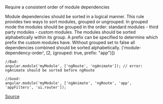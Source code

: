 Require a consistent order of module dependencies

Module dependencies should be sorted in a logical manner. This rule provides two ways to sort modules, grouped or ungrouped. In grouped mode the modules should be grouped in the order: standard modules - third party modules - custom modules. The modules should be sorted alphabetically within its group. A prefix can be specified to determine which prefix the custom modules have. Without grouped set to false all dependencies combined should be sorted alphabetically. ('module-dependency-order', [2, {grouped: true, prefix: "app"}])

```
//Bad:
angular.module('myModule', ['ngRoute', 'ngAnimate']); // error: ngAnimate should be sorted before ngRoute

//Good:
angular.module('myModule', ['ngAnimate', 'ngRoute', 'app', 'appFilters', 'ui.router']);
```

[Source](https://github.com/EmmanuelDemey/eslint-plugin-angular/blob/HEAD/docs/rules/module-dependency-order.md)
